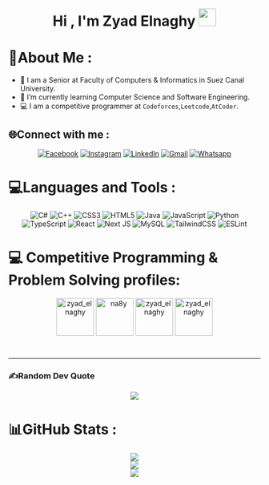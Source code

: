 <h1 align="center">Hi , I'm Zyad Elnaghy <img src="https://media.giphy.com/media/hvRJCLFzcasrR4ia7z/giphy.gif" width="35"></h1>
<p align="center">

# 💫About Me :
- 🏫 I am a Senior at Faculty of Computers & Informatics in Suez Canal University.
- 🌱 I’m currently learning Computer Science and Software Engineering.
- 💻 I am a competitive programmer at `Codeforces`,`Leetcode`,`AtCoder`.

## 🌐Connect with me :
<div align = "center">
  
[![Facebook](https://img.shields.io/badge/Facebook-%231877F2.svg?style=for-the-badge&logo=Facebook&logoColor=white)](https://facebook.com/ZyadElna9hy) 
[![Instagram](https://img.shields.io/badge/Instagram-%23E4405F.svg?style=for-the-badge&logo=Instagram&logoColor=white)](https://instagram.com/ZyadElnaghy) 
[![LinkedIn](https://img.shields.io/badge/LinkedIn-%230077B5.svg?style=for-the-badge&logo=linkedin&logoColor=white)](https://linkedin.com/in/zyadelnaghy) 
[![Gmail](https://img.shields.io/badge/Gmail-%230077B5.svg?style=for-the-badge&logo=Gmail&logoColor=white)](mailto:zyadelnaghy@gmail.com) 
<a href="https://wa.me/01223342523"><img src="https://img.shields.io/badge/whatsapp-%2325D366.svg?style=for-the-badge&logo=whatsapp&logoColor=white" alt="Whatsapp"/></a>

</div>

# 💻Languages and Tools :
<div align = "center">

![C#](https://img.shields.io/badge/c%23-%23239120.svg?style=for-the-badge&logo=c-sharp&logoColor=white)
![C++](https://img.shields.io/badge/c++-%2300599C.svg?style=for-the-badge&logo=c%2B%2B&logoColor=white) 
![CSS3](https://img.shields.io/badge/css3-%231572B6.svg?style=for-the-badge&logo=css3&logoColor=white)
![HTML5](https://img.shields.io/badge/html5-%23E34F26.svg?style=for-the-badge&logo=html5&logoColor=white)
![Java](https://img.shields.io/badge/java-%23ED8B00.svg?style=for-the-badge&logo=java&logoColor=white)
![JavaScript](https://img.shields.io/badge/javascript-%23323330.svg?style=for-the-badge&logo=javascript&logoColor=%23F7DF1E)
![Python](https://img.shields.io/badge/python-3670A0?style=for-the-badge&logo=python&logoColor=ffdd54)
![TypeScript](https://img.shields.io/badge/typescript-%23007ACC.svg?style=for-the-badge&logo=typescript&logoColor=white) 
![React](https://img.shields.io/badge/react-%2320232a.svg?style=for-the-badge&logo=react&logoColor=%2361DAFB)
![Next JS](https://img.shields.io/badge/Next-black?style=for-the-badge&logo=next.js&logoColor=white)
![MySQL](https://img.shields.io/badge/mysql-%2300f.svg?style=for-the-badge&logo=mysql&logoColor=white)
![TailwindCSS](https://img.shields.io/badge/tailwindcss-%2338B2AC.svg?style=for-the-badge&logo=tailwind-css&logoColor=white) 
![ESLint](https://img.shields.io/badge/ESLint-4B3263?style=for-the-badge&logo=eslint&logoColor=white)

</div>

# 💻 Competitive Programming & Problem Solving profiles:
<p align = "center">
<a href="https://codeforces.com/profile/zyad_elnaghy" target="blank"><img align="center" src="https://raw.githubusercontent.com/rahuldkjain/github-profile-readme-generator/master/src/images/icons/Social/codeforces.svg" alt="zyad_elnaghy" height="75" width="75" /></a>
<a href="https://www.leetcode.com/na8y" target="blank"><img align="center" src="https://raw.githubusercontent.com/rahuldkjain/github-profile-readme-generator/master/src/images/icons/Social/leet-code.svg" alt="na8y" height="75" width="75" /></a>
<a href="https://www.codechef.com/users/zyad_elnaghy" target="blank"><img align="center" src="https://img.icons8.com/color/50/000000/codechef.png" alt="zyad_elnaghy" height="75" width="75" /></a>
<a href="https://atcoder.jp/users/Zyad_elnaghy" target="blank"><img align="center" src="https://img.atcoder.jp/assets/icon/avatar.png" alt="zyad_elnaghy" height="75" width="75" /></a>
</p>

<br>
<hr>

### ✍️Random Dev Quote
<div align = "center">
  
  ![](https://quotes-github-readme.vercel.app/api?type=horizontal&theme=radical)
</div>

# 📊GitHub Stats :
<div align = "center">
  
  ![](https://github-readme-stats.vercel.app/api?username=ZyadElnaghy&theme=radical&hide_border=false&include_all_commits=false&count_private=false)<br/>
  ![](https://github-readme-streak-stats.herokuapp.com/?user=ZyadElnaghy&theme=radical&hide_border=false)<br/>
  ![](https://github-readme-stats.vercel.app/api/top-langs/?username=ZyadElnaghy&theme=radical&hide_border=false&include_all_commits=false&count_private=false&layout=compact)
</div>
